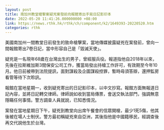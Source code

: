 ```yaml
---
layout: post
title: 南加州教堂槍擊案疑兇案發前向報館寄出手寫日記影印本
date: 2022-05-20 11:41:26.000000000 +08:00
link: https://news.rthk.hk/rthk/ch/component/k2/1649393-20220520.htm
categories: rthk
---
```


美國南加州一間教堂日前發生的致命槍擊案，當地傳媒披露疑兇在案發前，曾向一間報館寄出7卷日記，當中形容自己是「毀滅天使」。

疑兇是一名現年68歲在台灣出生的男子，曾經服兵役。報道指他自2018年以來，先後在拉斯維加斯3間保安公司工作，獲當局發出持槍工作許可，有效期至今年10月。他日前被帶到法院提訊，面對謀殺及企圖謀殺控罪，暫時毋須答辯，還押監房看管等待下次聆訊。

報館在當地星期一，收到疑兇寄出的日記影印本，以中文抄寫。報館方面無報道日記內容，並將日記轉交律師。律師說如收到當局傳票，會送交執法部門，強調無意隱瞞任何事情。警方調查人員就說，已知悉情況。

案發在當地星期日下午，疑兇到教堂向出席午餐會的信眾開槍，最少1死5傷，他其後被在場人士制伏。警方最初稱疑兇來自亞洲，其後指他是中國籍移民，經調查後再交代說他生於台灣。
